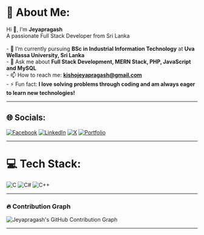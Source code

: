 # 💫 About Me:
Hi 👋, I'm **Jeyapragash**<br>A passionate Full Stack Developer from Sri Lanka<br><br>- 🌱 I’m currently pursuing **BSc in Industrial Information Technology** at **Uva Wellassa University, Sri Lanka**<br>- 💬 Ask me about **Full Stack Development, MERN Stack, PHP, JavaScript and MySQL**<br>- 📫 How to reach me: **kishojeyapragash@gmail.com**<br>- ⚡ Fun fact: **I love solving problems through coding and am always eager to learn new technologies!**

---

## 🌐 Socials:
[![Facebook](https://img.shields.io/badge/Facebook-%231877F2.svg?logo=Facebook&logoColor=white)](https://facebook.com/jeyapragas) 
[![LinkedIn](https://img.shields.io/badge/LinkedIn-%230077B5.svg?logo=linkedin&logoColor=white)](https://linkedin.com/in/jeya-pragash-163355266) 
[![X](https://img.shields.io/badge/X-black.svg?logo=X&logoColor=white)](https://x.com/JeyaPragash015)
[![Portfolio](https://img.shields.io/badge/Portfolio-%23171717.svg?style=for-the-badge&logo=portfolio&logoColor=white)](https://jeyapragashkisho.netlify.app/)

---

# 💻 Tech Stack:
<!-- Adding Bounce animation -->
![C](https://img.shields.io/badge/c-%2300599C.svg?style=for-the-badge&logo=c&logoColor=white) 
![C#](https://img.shields.io/badge/c%23-%23239120.svg?style=for-the-badge&logo=csharp&logoColor=white) 
![C++](https://img.shields.io/badge/c++-%2300599C.svg?style=for-the-badge&logo=c%2B%2B&logoColor=white) 

---

### 🔥 Contribution Graph  
<!-- GitHub Activity Graph Animation -->
![Jeyapragash's GitHub Contribution Graph](https://github-readme-activity-graph.vercel.app/graph?username=jeyapragash1&theme=tokyo-night&hide_border=false)

---

